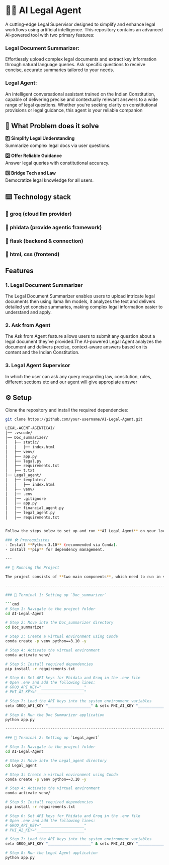 #  	:man_judge: AI Legal Agent

A cutting-edge Legal Supervisor designed to simplify and enhance legal workflows using artificial intelligence. This repository contains an advanced AI-powered tool with two primary features:

### Legal Document Summarizer: 
Effortlessly upload complex legal documents and extract key information through natural language queries. Ask specific questions to receive concise, accurate summaries tailored to your needs.

### Legal Agent: 
An intelligent conversational assistant trained on the Indian Constitution, capable of delivering precise and contextually relevant answers to a wide range of legal questions. Whether you're seeking clarity on constitutional provisions or legal guidance, this agent is your reliable companion


## 📌 What Problem does it solve 

**1️⃣ Simplify Legal Understanding**  
Summarize complex legal docs via user questions.  

**2️⃣ Offer Reliable Guidance**  
Answer legal queries with constitutional accuracy.  

**3️⃣ Bridge Tech and Law**  
Democratize legal knowledge for all users.  

## :keyboard:  Technology stack

### :signal_strength: groq (cloud llm provider)
### :signal_strength: phidata (provide agentic framework)
### :signal_strength: flask (backend & connection)
### :signal_strength: html, css (frontend)

## Features

### 1. Legal Document Summarizer
The Legal Document Summarizer enables users to upload intricate legal documents then using llama llm models, it analyzes the text and delivers detailed yet concise summaries, making complex legal information easier to understand and apply.

### 2. Ask from Agent 
The Ask from Agent feature allows users to submit any question about a legal document they’ve provided.The AI-powered Legal Agent analyzes the document and delivers precise, context-aware answers based on its content and the Indian Constitution.

### 3. Legal Agent Supervisor
In which the user can ask any query reagarding law, consitution, rules, different sections etc and our agent will give appropiate answer


## ⚙️ Setup  

Clone the repository and install the required dependencies:  

```bash
git clone https://github.com/your-username/AI-Legal-Agent.git  

LEGAL-AGENT-AGENTICAI/
│── .vscode/
│── Doc_summarizer/
│   ├── static/
│   │   ├── index.html
│   ├── venv/
│   ├── app.py
│   ├── legal.py
│   ├── requirements.txt
│   ├── t.txt
│── Legal_agent/
│   ├── templates/
│   │   ├── index.html
│   ├── venv/
│   │── .env
│   │── .gitignore
│   │── app.py
│   │── financial_agent.py
│   │── legal_agent.py
│   │── requirements.txt


Follow the steps below to set up and run **AI Legal Agent** on your local system.  

### 🛠 Prerequisites  
- Install **Python 3.10** (recommended via Conda).  
- Install **pip** for dependency management.  

---

## 🚀 Running the Project  

The project consists of **two main components**, which need to run in separate terminals:

---------------------------------------------------------------------------------------

### 📜 Terminal 1: Setting up `Doc_summarizer`  

```cmd
# Step 1: Navigate to the project folder
cd AI-Legal-Agent

# Step 2: Move into the Doc_summarizer directory
cd Doc_summarizer

# Step 3: Create a virtual environment using Conda
conda create -p venv python==3.10 -y

# Step 4: Activate the virtual environment
conda activate venv/

# Step 5: Install required dependencies
pip install -r requirements.txt

# Step 6: Set API keys for Phidata and Groq in the .env file
# Open .env and add the following lines:
# GROQ_API_KEY="___________________"
# PHI_AI_KEY="_____________________"

# Step 7: Load the API keys into the system environment variables
setx GROQ_API_KEY "___________________" & setx PHI_AI_KEY "_____________________"

# Step 8: Run the Doc Summarizer application
python app.py

-------------------------------------------------------------------------------------

### 📜 Terminal 2: Setting up `Legal_agent`  

# Step 1: Navigate to the project folder
cd AI-Legal-Agent

# Step 2: Move into the Legal_agent directory
cd Legal_agent

# Step 3: Create a virtual environment using Conda
conda create -p venv python==3.10 -y

# Step 4: Activate the virtual environment
conda activate venv/

# Step 5: Install required dependencies
pip install -r requirements.txt

# Step 6: Set API keys for Phidata and Groq in the .env file
# Open .env and add the following lines:
# GROQ_API_KEY="___________________"
# PHI_AI_KEY="_____________________"

# Step 7: Load the API keys into the system environment variables
setx GROQ_API_KEY "___________________" & setx PHI_AI_KEY "_____________________"

# Step 8: Run the Legal Agent application
python app.py




